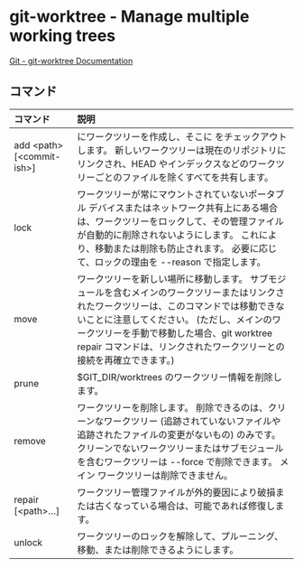 # git-worktree - Manage multiple working trees

[Git - git-worktree Documentation](https://git-scm.com/docs/git-worktree)

## コマンド

|コマンド|説明|
|:--|:--|
|add \<path> [\<commit-ish>]|<path> にワークツリーを作成し、そこに <commit-ish> をチェックアウトします。 新しいワークツリーは現在のリポジトリにリンクされ、HEAD やインデックスなどのワークツリーごとのファイルを除くすべてを共有します。|
|lock|ワークツリーが常にマウントされていないポータブル デバイスまたはネットワーク共有上にある場合は、ワークツリーをロックして、その管理ファイルが自動的に削除されないようにします。 これにより、移動または削除も防止されます。 必要に応じて、ロックの理由を --reason で指定します。|
|move|ワークツリーを新しい場所に移動します。 サブモジュールを含むメインのワークツリーまたはリンクされたワークツリーは、このコマンドでは移動できないことに注意してください。 (ただし、メインのワークツリーを手動で移動した場合、git worktree repair コマンドは、リンクされたワークツリーとの接続を再確立できます。)|
|prune|$GIT_DIR/worktrees のワークツリー情報を削除します。|
|remove|ワークツリーを削除します。 削除できるのは、クリーンなワークツリー (追跡されていないファイルや追跡されたファイルの変更がないもの) のみです。 クリーンでないワークツリーまたはサブモジュールを含むワークツリーは --force で削除できます。 メイン ワークツリーは削除できません。|
|repair [\<path>…​]|ワークツリー管理ファイルが外的要因により破損または古くなっている場合は、可能であれば修復します。|
|unlock|ワークツリーのロックを解除して、プルーニング、移動、または削除できるようにします。|
